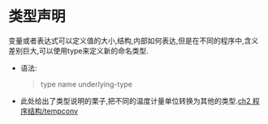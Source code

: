 # 类型声明

变量或者表达式可以定义值的大小,结构,内部如何表达,但是在不同的程序中,含义差别巨大,可以使用type来定义新的命名类型.

* 语法:
  >type name underlying-type

* 此处给出了类型说明的栗子,把不同的温度计量单位转换为其他的类型.[ch2 程序结构/tempconv](file/)